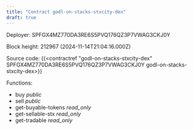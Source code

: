 ```yaml
---
title: "Contract godl-on-stacks-stxcity-dex"
draft: true
---
```

Deployer: SPFGX4MZ770DA3RE6S5PVQ176QZ3P7VWAG3CKJ0Y


 



Block height: 212967 (2024-11-14T21:04:16.000Z)

Source code: {{<contractref "godl-on-stacks-stxcity-dex" SPFGX4MZ770DA3RE6S5PVQ176QZ3P7VWAG3CKJ0Y godl-on-stacks-stxcity-dex>}}

Functions:

* buy _public_
* sell _public_
* get-buyable-tokens _read_only_
* get-sellable-stx _read_only_
* get-tradable _read_only_
